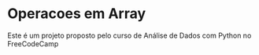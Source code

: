 # Operacoes em Array
 Este é um projeto proposto pelo curso de Análise de Dados com Python no FreeCodeCamp
